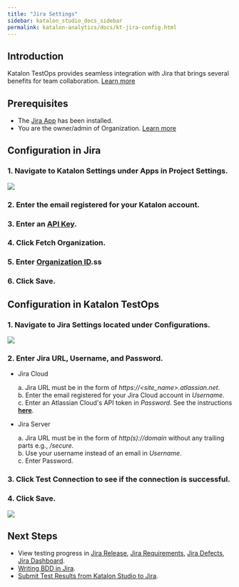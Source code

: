 ```yaml
---
title: "Jira Settings" 
sidebar: katalon_studio_docs_sidebar
permalink: katalon-analytics/docs/kt-jira-config.html 
---
```


## Introduction

Katalon TestOps provides seamless integration with Jira that brings several benefits for team collaboration. [Learn more](https://docs.katalon.com/katalon-analytics/docs/ka-integration-jira.html)
## Prerequisites

* The [Jira App](https://marketplace.atlassian.com/apps/1217501/katalon-bdd-test-automation-for-jira) has been installed.
* You are the owner/admin of Organization. [Learn more](https://docs.katalon.com/katalon-analytics/docs/kt_invite_user_org.html#strongorganization-level-roles-and-permissionsstrong)

## Configuration in Jira

### 1. Navigate to **Katalon Settings** under Apps in Project Settings.

![](https://github.com/katalon-studio/docs-images/blob/master/katalon-analytics/docs/jira-ka-configure/1-jira-ka-config.jpg)

### 2. Enter the email registered for your Katalon account. 

### 3. Enter an **[API Key](https://docs.katalon.com/katalon-analytics/docs/ka-api-key.html)**.

### 4. Click **Fetch Organization**.

### 5. Enter **[Organization ID](https://docs.katalon.com/katalon-analytics/docs/getting-started.html)**.ss

### 6. Click **Save**.

## Configuration in Katalon TestOps

### 1. Navigate to **Jira Settings** located under Configurations.

![](https://github.com/katalon-studio/docs-images/blob/master/katalon-analytics/docs/jira-ka-configure/2-jira-ka-config.jpg)

### 2. Enter Jira URL, Username, and Password.

* Jira Cloud

    a. Jira URL must be in the form of _https://<site_name>.atlassian.net_.\
    b. Enter the email registered for your Jira Cloud account in *Username*.\
    c. Enter an Atlassian Cloud's API token in *Password*. See the instructions **[here](https://confluence.atlassian.com/cloud/api-tokens-938839638.html)**.

* Jira Server

    a. Jira URL must be in the form of _http(s)://domain_ without any trailing parts e.g., _/secure_.\
    b. Use your username instead of an email in *Username*.\
    c. Enter Password.

### 3. Click **Test Connection** to see if the connection is successful.

### 4. Click **Save**.

![](https://github.com/katalon-studio/docs-images/blob/master/katalon-analytics/docs/jira-ka-configure/2-jira-ka-config.jpg)

## Next Steps

- View testing progress in [Jira Release](https://docs.katalon.com/katalon-analytics/docs/kt-jira-release.html), [Jira Requirements](https://docs.katalon.com/katalon-analytics/docs/ka-integration-jira.html), [Jira Defects](https://docs.katalon.com/katalon-analytics/docs/ka-defects.html), [Jira Dashboard](https://docs.katalon.com/katalon-analytics/docs/jira-gadgets.html).
- [Writing BDD in Jira](https://docs.katalon.com/katalon-analytics/docs/bdd-settings.html).
- [Submit Test Results from Katalon Studio to Jira](https://docs.katalon.com/katalon-studio/docs/jira-integration.html).
